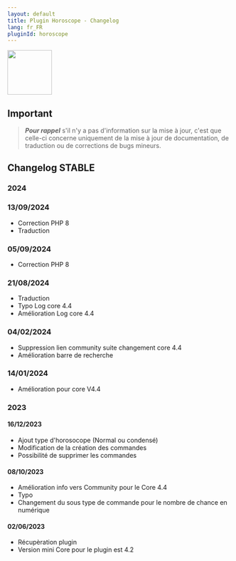 ```yaml
---
layout: default
title: Plugin Horoscope - Changelog
lang: fr_FR
pluginId: horoscope
---
```


<img src="{{site.baseurl}}/plugin-horoscope/{{site.img}}/horoscope_icon.png" class="pluginLogo" width="100" />

## Important

> **_Pour rappel_** s'il n'y a pas d'information sur la mise à jour, c'est que celle-ci concerne uniquement de la mise à jour de documentation, de traduction ou de corrections de bugs mineurs.

## Changelog STABLE

### 2024

### 13/09/2024

- Correction PHP 8
- Traduction

### 05/09/2024

- Correction PHP 8

### 21/08/2024

- Traduction
- Typo Log core 4.4
- Amélioration Log core 4.4

### 04/02/2024

- Suppression lien community suite changement core 4.4
- Amélioration barre de recherche

### 14/01/2024

- Amélioration pour core V4.4

### 2023

#### 16/12/2023

- Ajout type d'horosocope (Normal ou condensé)
- Modification de la création des commandes
- Possibilité de supprimer les commandes

#### 08/10/2023

- Amélioration info vers Community pour le Core 4.4
- Typo
- Changement du sous type de commande pour le nombre de chance en numérique

#### 02/06/2023

- Récupèration plugin
- Version mini Core pour le plugin est 4.2
